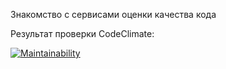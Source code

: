 Знакомство с сервисами оценки качества кода

Результат проверки CodeClimate:

[![Maintainability](https://api.codeclimate.com/v1/badges/00d0559d78ea448aec1b/maintainability)](https://codeclimate.com/github/dmitriy-kuleshov/lw2_methodology/maintainability)

